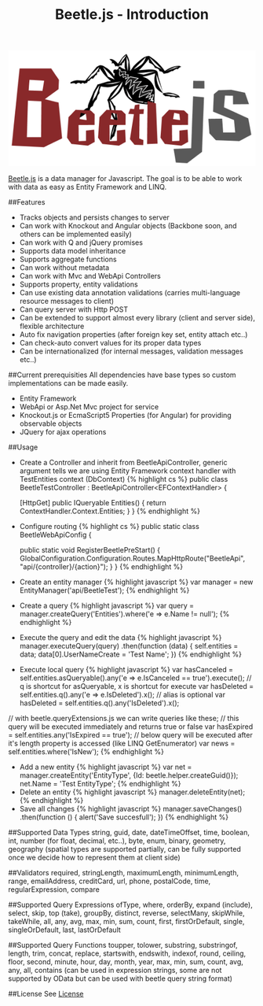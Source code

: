 ﻿---
layout: post
title: Beetle.js - Introduction
comments: true
redirect_from: "/2014/08/19/Beetlejs-intro/"
permalink: beetlejs-intro
---

![Beetle.js logo placeholder](/assets/beetlejs_logo_540x252.png)

[Beetle.js](http://beetlejs.com/ "Beetle.js") is a data manager for Javascript.
The goal is to be able to work with data as easy as Entity Framework and LINQ.


##Features
* Tracks objects and persists changes to server
* Can work with Knockout and Angular objects (Backbone soon, and others can be implemented easily)
* Can work with Q and jQuery promises
* Supports data model inheritance
* Supports aggregate functions
* Can work without metadata
* Can work with Mvc and WebApi Controllers
* Supports property, entity validations
* Can use existing data annotation validations (carries multi-language resource messages to client)
* Can query server with Http POST
* Can be extended to support almost every library (client and server side), flexible architecture
* Auto fix navigation properties (after foreign key set, entity attach etc..)
* Can check-auto convert values for its proper data types
* Can be internationalized (for internal messages, validation messages etc..)

##Current prerequisities
All dependencies have base types so custom implementations can be made easily.
* Entity Framework
* WebApi or Asp.Net Mvc project for service
* Knockout.js or EcmaScript5 Properties (for Angular) for providing observable objects
* JQuery for ajax operations

##Usage
* Create a Controller and inherit from BeetleApiController, generic argument tells we are using Entity Framework context handler with TestEntities context (DbContext)
{% highlight cs %}
public class BeetleTestController : BeetleApiController<EFContextHandler<TestEntities>> {
		
	[HttpGet]
	public IQueryable<Entity> Entities() {
		return ContextHandler.Context.Entities;
	}
}
{% endhighlight %}
* Configure routing
{% highlight cs %}
public static class BeetleWebApiConfig {

	public static void RegisterBeetlePreStart() {
		GlobalConfiguration.Configuration.Routes.MapHttpRoute("BeetleApi", "api/{controller}/{action}");
	}
}
{% endhighlight %}
* Create an entity manager
{% highlight javascript %}
var manager = new EntityManager('api/BeetleTest');
{% endhighlight %}
* Create a query
{% highlight javascript %}
var query = manager.createQuery('Entities').where('e => e.Name != null');
{% endhighlight %}
* Execute the query and edit the data
{% highlight javascript %}
manager.executeQuery(query)
	.then(function (data) {
		self.entities = data;
        data[0].UserNameCreate = 'Test Name';
    })
{% endhighlight %}
* Execute local query
{% highlight javascript %}
var hasCanceled = self.entities.asQueryable().any('e => e.IsCanceled == true').execute();
// q is shortcut for asQueryable, x is shortcut for execute
var hasDeleted = self.entities.q().any('e => e.IsDeleted').x();
// alias is optional
var hasDeleted = self.entities.q().any('IsDeleted').x();

// with beetle.queryExtensions.js we can write queries like these;
// this query will be executed immediately and returns true or false
var hasExpired = self.entities.any('IsExpired == true');
// below query will be executed after it's length property is accessed (like LINQ GetEnumerator)
var news = self.entities.where('IsNew');
{% endhighlight %}
* Add a new entity
{% highlight javascript %}
var net = manager.createEntity('EntityType', {Id: beetle.helper.createGuid()});
net.Name = 'Test EntityType';
{% endhighlight %}
* Delete an entity
{% highlight javascript %}
manager.deleteEntity(net);
{% endhighlight %}
* Save all changes
{% highlight javascript %}
manager.saveChanges()
    .then(function () {
        alert('Save succesfull');
    })
{% endhighlight %}

##Supported Data Types
string, guid, date, dateTimeOffset, time, boolean, int, number (for float, decimal, etc..), byte, enum, binary, geometry, geography (spatial types are supported partially, can be fully supported once we decide how to represent them at client side)

##Validators
required, stringLength, maximumLength, minimumLength, range, emailAddress, creditCard, url, phone, postalCode, time, regularExpression, compare

##Supported Query Expressions
ofType, where, orderBy, expand (include), select, skip, top (take), groupBy, distinct, reverse, selectMany, skipWhile, takeWhile, all, any, avg, max, min, sum, count, first, firstOrDefault, single, singleOrDefault, last, lastOrDefault

##Supported Query Functions
toupper, tolower, substring, substringof, length, trim, concat, replace, startswith, endswith, indexof, round, ceiling, floor, second, minute, hour, day, month, year, max, min, sum, count, avg, any, all, contains
(can be used in expression strings, some are not supported by OData but can be used with beetle query string format)

##License
See [License](https://github.com/umutozel/Beetle.js/blob/master/LICENSE)
